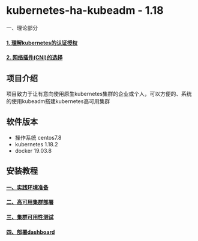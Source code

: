 # kubernetes-ha-kubeadm - 1.18
一、理论部分
#### [1. 理解kubernetes的认证授权][5]
#### [2. 网络插件(CNI)的选择][6]

## 项目介绍

项目致力于让有意向使用原生kubernetes集群的企业或个人，可以方便的、系统的使用kubeadm搭建kubernetes高可用集群

## 软件版本

- 操作系统 centos7.8
- kubernetes 1.18.2
- docker 19.03.8

## 安装教程

#### [一、实践环境准备][1]

#### [二、高可用集群部署][2]

#### [三、集群可用性测试][3]

#### [四、部署dashboard][4]

[1]:https://gitee.com/salmon_163/kubernetes-ha-kubeadm/blob/master/docs/1-prepare.md
[2]:https://gitee.com/salmon_163/kubernetes-ha-kubeadm/blob/master/docs/2-ha-deploy.md
[3]:https://gitee.com/salmon_163/kubernetes-ha-kubeadm/blob/master/docs/3-test.md
[4]:https://gitee.com/salmon_163/kubernetes-ha-kubeadm/blob/master/docs/4-dashboard.md
[5]:https://gitee.com/salmon_163/kubernetes-ha-kubeadm/blob/master/auth.md
[6]:https://gitee.com/salmon_163/kubernetes-ha-kubeadm/blob/master/cni.md